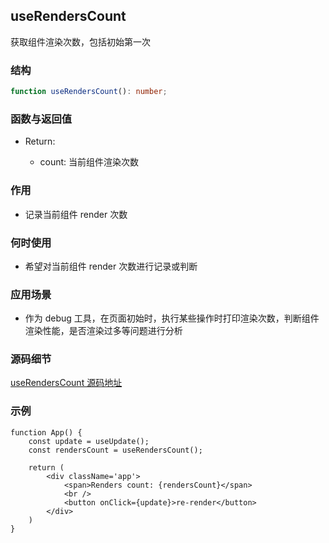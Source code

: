 ## useRendersCount

获取组件渲染次数，包括初始第一次

### 结构

```ts
function useRendersCount(): number;
```

### 函数与返回值

- Return:

    - count: 当前组件渲染次数

### 作用

- 记录当前组件 render 次数

### 何时使用

- 希望对当前组件 render 次数进行记录或判断

### 应用场景

- 作为 debug 工具，在页面初始时，执行某些操作时打印渲染次数，判断组件渲染性能，是否渲染过多等问题进行分析

### 源码细节

[useRendersCount 源码地址](https://github.com/streamich/react-use/blob/master/src/useRendersCount.ts)

### 示例

```tsx
function App() {
    const update = useUpdate();
    const rendersCount = useRendersCount();

    return (
        <div className='app'>
            <span>Renders count: {rendersCount}</span>
            <br />
            <button onClick={update}>re-render</button>
        </div>
    )
}
```
